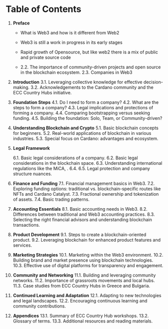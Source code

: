 # Table of Contents

1. **Preface**

   - What is Web3 and how is it different from Web2

   - Web3 is still a work in progress in its early stages

   - Rapid growth of Opensource, but like web2 there is a mix of public and private source code

     

   - 2.2. The importance of community-driven projects and open source in the blockchain ecosystem.
     2.3. Companies in Web3 

2. **Introduction**
   3.1. Leveraging collective knowledge for effective decision-making.
   3.2. Acknowledgements to the Cardano community and the ECC Country Hubs initiative.

3. **Foundation Steps**
   4.1. Do I need to form a company?
   4.2. What are the steps to form a company?
   4.3. Legal implications and protections of forming a company.
   4.4. Comparing bootstrapping versus seeking funding.
   4.5. Building the foundation: Solo, Team, or Community-driven?

4. **Understanding Blockchain and Crypto**
   5.1. Basic blockchain concepts for beginners.
   5.2. Real-world applications of blockchain in various industries.
   5.3. Special focus on Cardano: advantages and ecosystem.

5. **Legal Framework**

   6.1. Basic legal considerations of a company.
   6.2. Basic legal considerations in the blockchain space.
   6.3. Understanding international regulations like the MiCA, .
   6.4. 
   6.5. Legal protection and company structure nuances.

6. **Finance and Funding**
   7.1. Financial management basics in Web3.
   7.2. Exploring funding options: traditional vs. blockchain-specific routes like NFTs and Cardano Catalyst.
   7.3. Fractional ownership and tokenization of assets.
   7.4. Basic trading patterns.

7. **Accounting Essentials**
   8.1. Basic accounting needs in Web3.
   8.2. Differences between traditional and Web3 accounting practices.
   8.3. Selecting the right financial advisors and understanding blockchain transactions.

8. **Product Development**
   9.1. Steps to create a blockchain-oriented product.
   9.2. Leveraging blockchain for enhanced product features and services.

9. **Marketing Strategies**
   10.1. Marketing within the Web3 environment.
   10.2. Building brand and market presence using blockchain technologies.
   10.3. Effective use of digital platforms for transparency and engagement.

10. **Community and Networking**
    11.1. Building and leveraging community networks.
    11.2. Importance of grassroots movements and local hubs.
    11.3. Case studies from ECC Country Hubs in Greece and Bulgaria.

11. **Continued Learning and Adaptation**
    12.1. Adapting to new technologies and legal landscapes.
    12.2. Encouraging continuous learning and community contributions.

12. **Appendices**
    13.1. Summary of ECC Country Hub workshops.
    13.2. Glossary of terms.
    13.3. Additional resources and reading materials.
